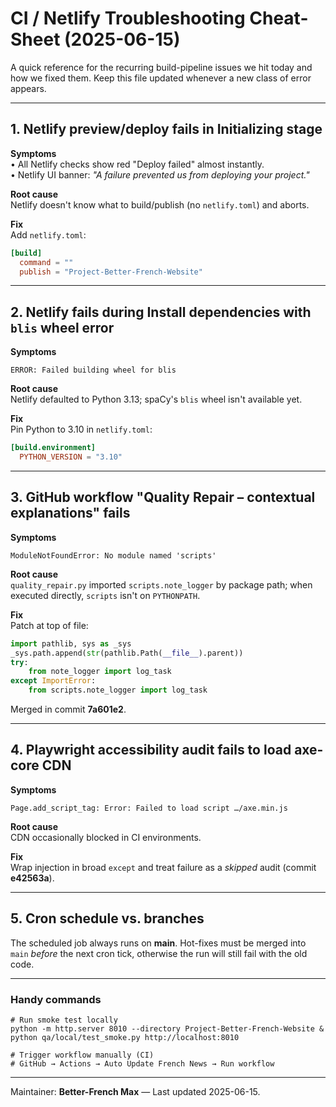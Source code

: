 # CI / Netlify Troubleshooting Cheat-Sheet (2025-06-15)

A quick reference for the recurring build-pipeline issues we hit today and how we fixed them.  Keep this file updated whenever a new class of error appears.

---

## 1. Netlify preview/deploy fails in **Initializing** stage

**Symptoms**  
• All Netlify checks show red "Deploy failed" almost instantly.  
• Netlify UI banner: *"A failure prevented us from deploying your project."*

**Root cause**  
Netlify doesn't know what to build/publish (no `netlify.toml`) and aborts.

**Fix**  
Add `netlify.toml`:
```toml
[build]
  command = ""
  publish = "Project-Better-French-Website"
```

---

## 2. Netlify fails during **Install dependencies** with `blis` wheel error

**Symptoms**  
```
ERROR: Failed building wheel for blis
```

**Root cause**  
Netlify defaulted to Python 3.13; spaCy's `blis` wheel isn't available yet.

**Fix**  
Pin Python to 3.10 in `netlify.toml`:
```toml
[build.environment]
  PYTHON_VERSION = "3.10"
```

---

## 3. GitHub workflow "Quality Repair – contextual explanations" fails

**Symptoms**  
```
ModuleNotFoundError: No module named 'scripts'
```

**Root cause**  
`quality_repair.py` imported `scripts.note_logger` by package path; when executed directly, `scripts` isn't on `PYTHONPATH`.

**Fix**  
Patch at top of file:
```python
import pathlib, sys as _sys
_sys.path.append(str(pathlib.Path(__file__).parent))
try:
    from note_logger import log_task
except ImportError:
    from scripts.note_logger import log_task
```

Merged in commit **7a601e2**.

---

## 4. Playwright accessibility audit fails to load axe-core CDN

**Symptoms**  
```
Page.add_script_tag: Error: Failed to load script …/axe.min.js
```

**Root cause**  
CDN occasionally blocked in CI environments.

**Fix**  
Wrap injection in broad `except` and treat failure as a *skipped* audit (commit **e42563a**).

---

## 5. Cron schedule vs. branches

The scheduled job always runs on **main**.  Hot-fixes must be merged into `main` *before* the next cron tick, otherwise the run will still fail with the old code.

---

### Handy commands

```
# Run smoke test locally
python -m http.server 8010 --directory Project-Better-French-Website &
python qa/local/test_smoke.py http://localhost:8010

# Trigger workflow manually (CI)
# GitHub → Actions → Auto Update French News → Run workflow
```

---

Maintainer: **Better-French Max**  —  Last updated 2025-06-15. 